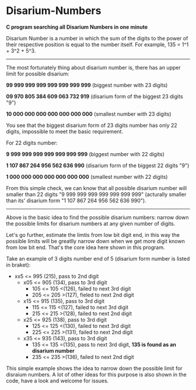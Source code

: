 # Disarium-Numbers
**C program searching all Disarium Numbers in one minute**

Disarium Number is a number in which the sum of the digits to the power of their respective position is equal to the number itself.
For example, 135 = 1^1 + 3^2 + 5^3.

---
The most fortunately thing about disarium number is, there has an upper limit for possible disarium:

**99 999 999 999 999 999 999 999** (biggest number with 23 digits)

**09 970 805 384 609 063 732 919** (disarium form of the biggest 23 digits "9")
 
**10 000 000 000 000 000 000 000** (smallest number with 23 digits)
 
 You see that the biggest disarium form of 23 digits number has only 22 digits, impossible to meet the basic requirement.
 
 
 For 22 digits number:
 
 **9 999 999 999 999 999 999 999** (biggest number with 22 digits)
 
 **1 107 867 264 956 562 636 990** (disarium form of the biggest 22 digits "9")
 
 **1 000 000 000 000 000 000 000** (smallest number with 22 digits)
 
 From this simple check, we can know that all possible disarium number will smaller than 22 digits "9 999 999 999 999 999 999 999" (acturally smaller than its' disarium form "1 107 867 264 956 562 636 990").
 
 ---
 Above is the basic idea to find the possible disarium numbers: narrow down the possible limits for disarium numbers at any given number of digits.
 
 Let's go further, estimate the limtis from low bit digit end, in this way the possible limits will be greatlly narrow down when we get more digit known from low bit end. That's the core idea here shown in this program.
 
 Take an example of 3 digits number end of 5 (disarium form number is listed in braket):
 
 * xx5 <= 995  (215), pass to 2nd digit
   * x05 <= 905  (134), pass to 3rd digit
     * 105 <= 105 <(126), failed to next 3rd digit
     * 205 <= 205 >(127), fieled to next 2nd digit
   * x15 <= 915  (135), pass to 3rd digit
     * 115 <= 115 <(127), failed to next 3rd digit
     * 215 <= 215 >(128), failed to next 2nd digit
   * x25 <= 925  (138), pass to 3rd digit
     * 125 <= 125 <(130), failed to next 3rd digit
     * 225 <= 225 >(131), failed to next 2nd digit
   * x35 <= 935  (143), pass to 3rd digit
     * 135 <= 135 =(135), pass to next 3rd digit, **135 is found as an disarium number**
     * 235 <= 235 >(136), failed to next 2nd digit
 
 This simple example shows the idea to narrow down the possible limit for disraium numbers. A lot of other ideas for this purpose is also shown in the code, have a look and welcome for issues.
 
